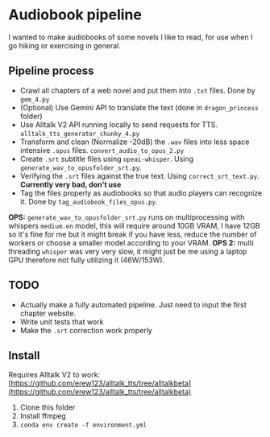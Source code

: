 # Audiobook pipeline

I wanted to make audiobooks of some novels I like to read, for use when I go hiking or exercising in general.

## Pipeline process

* Crawl all chapters of a web novel and put them into `.txt` files. Done by `gem_4.py`
* (Optional) Use Gemini API to translate the text (done in `dragon_princess` folder)
* Use Alltalk V2 API running locally to send requests for TTS. `alltalk_tts_generator_chunky_4.py`
* Transform and clean (Normalize -20dB) the `.wav` files into less space intensive `.opus` files. `convert_audio_to_opus_2.py`
* Create `.srt` subtitle files using `opeai-whisper`. Using `generate_wav_to_opusfolder_srt.py`.
* Verifying the `.srt` files against the true text. Using `correct_srt_text.py`. **Currently very bad, don't use**
* Tag the files properly as audiobooks so that audio players can recognize it. Done by `tag_audiobook_files_opus.py`.

**OPS:** `generate_wav_to_opusfolder_srt.py` runs on multiprocessing with whispers `medium.en` model, this will require around 10GB VRAM, I have 12GB so it's fine for me but it might break if you have less, reduce the number of workers or choose a smaller model according to your VRAM.
**OPS 2:** multi threading `whisper` was very very slow, it might just be me using a laptop GPU therefore not fully utilizing it (46W/153W).

## TODO

* Actually make a fully automated pipeline. Just need to input the first chapter website.
* Write unit tests that work
* Make the `.srt` correction work properly

## Install

Requires Alltalk V2 to work: [https://github.com/erew123/alltalk_tts/tree/alltalkbeta](https://github.com/erew123/alltalk_tts/tree/alltalkbeta)
1. Clone this folder
2. Install ffmpeg
3. `conda env create -f environment.yml`
